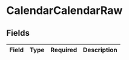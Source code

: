 # CalendarCalendarRaw


## Fields

| Field       | Type        | Required    | Description |
| ----------- | ----------- | ----------- | ----------- |